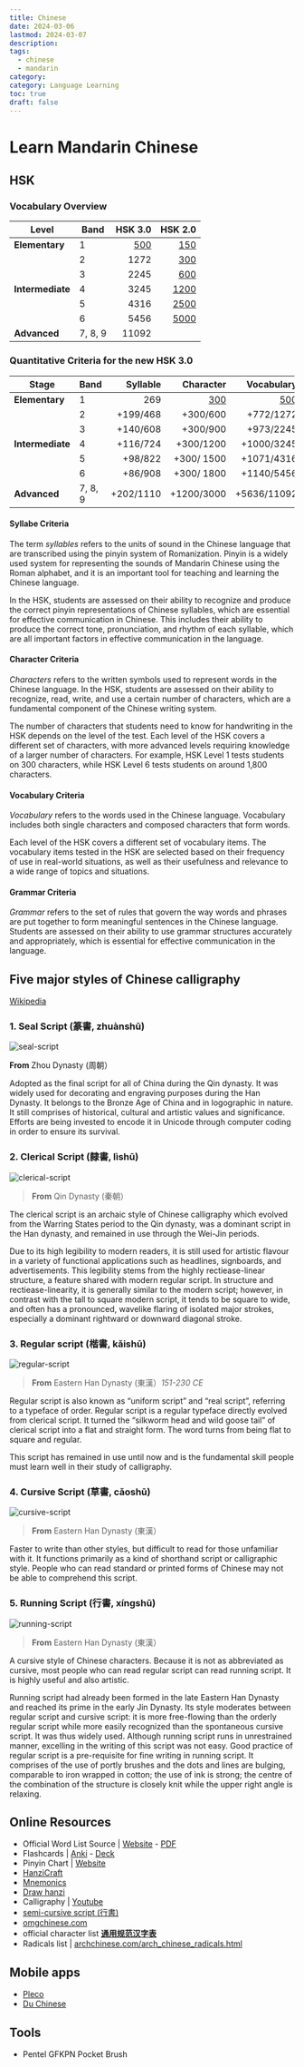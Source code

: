 ```yaml
---
title: Chinese
date: 2024-03-06
lastmod: 2024-03-07
description:
tags:
  - chinese
  - mandarin
category:
category: Language Learning
toc: true
draft: false
---
```


# Learn Mandarin Chinese

## HSK

### Vocabulary Overview

| Level            | Band    |                              HSK&nbsp;3.0 |                                            HSK&nbsp;2.0 |
| ---------------- | ------- | ----------------------------------------: | ------------------------------------------------------: |
| **Elementary**   | 1       | [500](chinese-hsk30-band-1-vocabulary.md) |  [150](https://mandarinbean.com/hsk-1-vocabulary-list/) |
|                  | 2       |                                      1272 |  [300](https://mandarinbean.com/hsk-2-vocabulary-list/) |
|                  | 3       |                                      2245 |  [600](https://mandarinbean.com/hsk-3-vocabulary-list/) |
| **Intermediate** | 4       |                                      3245 | [1200](https://mandarinbean.com/hsk-4-vocabulary-list/) |
|                  | 5       |                                      4316 | [2500](https://mandarinbean.com/hsk-5-vocabulary-list/) |
|                  | 6       |                                      5456 | [5000](https://mandarinbean.com/hsk-6-vocabulary-list/) |
| **Advanced**     | 7, 8, 9 |                                     11092 |                                                         |

### Quantitative Criteria for the new HSK 3.0

| Stage            | Band    |  Syllable |                                 Character |                                Vocabulary |  Grammar |
| ---------------- | ------- | --------: | ----------------------------------------: | ----------------------------------------: | -------: |
| **Elementary**   | 1       |       269 | [300](chinese-hsk30-band-1-characters.md) | [500](chinese-hsk30-band-1-vocabulary.md) |       48 |
|                  | 2       |  +199/468 |                                  +300/600 |                                 +772/1272 |  +81/129 |
|                  | 3       |  +140/608 |                                  +300/900 |                                 +973/2245 |  +81/210 |
| **Intermediate** | 4       |  +116/724 |                                 +300/1200 |                                +1000/3245 |  +76/286 |
|                  | 5       |   +98/822 |                                +300/ 1500 |                                +1071/4316 |  +71/357 |
|                  | 6       |   +86/908 |                                +300/ 1800 |                                +1140/5456 |  +67/424 |
| **Advanced**     | 7, 8, 9 | +202/1110 |                                +1200/3000 |                               +5636/11092 | +148/572 |

#### Syllabe Criteria

The term _syllables_ refers to the units of sound in the Chinese language that are transcribed using the pinyin system of Romanization. Pinyin is a widely used system for representing the sounds of Mandarin Chinese using the Roman alphabet, and it is an important tool for teaching and learning the Chinese language.

In the HSK, students are assessed on their ability to recognize and produce the correct pinyin representations of Chinese syllables, which are essential for effective communication in Chinese. This includes their ability to produce the correct tone, pronunciation, and rhythm of each syllable, which are all important factors in effective communication in the language.

#### Character Criteria

_Characters_ refers to the written symbols used to represent words in the Chinese language. In the HSK, students are assessed on their ability to recognize, read, write, and use a certain number of characters, which are a fundamental component of the Chinese writing system.

The number of characters that students need to know for handwriting in the HSK depends on the level of the test. Each level of the HSK covers a different set of characters, with more advanced levels requiring knowledge of a larger number of characters. For example, HSK Level 1 tests students on 300 characters, while HSK Level 6 tests students on around 1,800 characters.

#### Vocabulary Criteria

_Vocabulary_ refers to the words used in the Chinese language. Vocabulary includes both single characters and composed characters that form words.

Each level of the HSK covers a different set of vocabulary items. The vocabulary items tested in the HSK are selected based on their frequency of use in real-world situations, as well as their usefulness and relevance to a wide range of topics and situations.

#### Grammar Criteria

_Grammar_ refers to the set of rules that govern the way words and phrases are put together to form meaningful sentences in the Chinese language. Students are assessed on their ability to use grammar structures accurately and appropriately, which is essential for effective communication in the language.

## Five major styles of Chinese calligraphy

[Wikipedia](https://en.wikipedia.org/wiki/Chinese_script_styles)

### 1. Seal Script (篆書, zhuànshū)

![seal-script](/files/chinese/seal_script.svg)

**From** Zhou Dynasty (周朝）

Adopted as the final script for all of China during the Qin dynasty. It was widely used for decorating and engraving purposes during the Han Dynasty. It belongs to the Bronze Age of China and in logographic in nature. It still comprises of historical, cultural and artistic values and significance. Efforts are being invested to encode it in Unicode through computer coding in order to ensure its survival.

### 2. Clerical Script (隸書, lìshū)

![clerical-script](/files/chinese/clerical_script.svg)

> **From** Qin Dynasty (秦朝）

The clerical script is an archaic style of Chinese calligraphy which evolved from the Warring States period to the Qin dynasty, was a dominant script in the Han dynasty, and remained in use through the Wei-Jin periods.

Due to its high legibility to modern readers, it is still used for artistic flavour in a variety of functional applications such as headlines, signboards, and advertisements. This legibility stems from the highly rectiease-linear structure, a feature shared with modern regular script. In structure and rectiease-linearity, it is generally similar to the modern script; however, in contrast with the tall to square modern script, it tends to be square to wide, and often has a pronounced, wavelike flaring of isolated major strokes, especially a dominant rightward or downward diagonal stroke.

### 3. Regular script (楷書, kǎishū)

![regular-script](/files/chinese/regular_script.svg)

> **From** Eastern Han Dynasty (東漢）_151-230 CE_

Regular script is also known as “uniform script” and “real script”, referring to a typeface of order. Regular script is a regular typeface directly evolved from clerical script. It turned the “silkworm head and wild goose tail” of clerical script into a flat and straight form. The word turns from being flat to square and regular.

This script has remained in use until now and is the fundamental skill people must learn well in their study of calligraphy.

### 4. Cursive Script (草書, cǎoshū)

![cursive-script](/files/chinese/cursive_script.svg)

> **From** Eastern Han Dynasty (東漢）

Faster to write than other styles, but difficult to read for those unfamiliar with it. It functions primarily as a kind of shorthand script or calligraphic style. People who can read standard or printed forms of Chinese may not be able to comprehend this script.

### 5. Running Script (行書, xíngshū)

![running-script](/files/chinese/running_script.svg)

> **From** Eastern Han Dynasty (東漢）

A cursive style of Chinese characters. Because it is not as abbreviated as cursive, most people who can read regular script can read running script. It is highly useful and also artistic.

Running script had already been formed in the late Eastern Han Dynasty and reached its prime in the early Jin Dynasty. Its style moderates between regular script and cursive script: it is more free-flowing than the orderly regular script while more easily recognized than the spontaneous cursive script. It was thus widely used. Although running script runs in unrestrained manner, excelling in the writing of this script was not easy. Good practice of regular script is a pre-requisite for fine writing in running script. It comprises of the use of portly brushes and the dots and lines are bulging, comparable to iron wrapped in cotton; the use of ink is strong; the centre of the combination of the structure is closely knit while the upper right angle is relaxing.

## Online Resources

- Official Word List Source | [Website](http://www.moe.gov.cn/jyb_xwfb/gzdt_gzdt/s5987/202103/t20210329_523304.html) - [PDF](http://www.moe.gov.cn/jyb_xwfb/gzdt_gzdt/s5987/202103/W020210329527301787356.pdf)
- Flashcards | [Anki](https://apps.ankiweb.net/) - [Deck](https://ankiweb.net/shared/info/536858343)
- Pinyin Chart | [Website](https://yoyochinese.com/chinese-learning-tools/Mandarin-Chinese-pronunciation-lesson/pinyin-chart-table)
- [HanziCraft](https://hanzicraft.com)
- [Mnemonics](http://rtega.be/chmn/)
- [Draw hanzi](https://www.qhanzi.com/index.html)
- Calligraphy | [Youtube](https://www.youtube.com/@weilicalligraphie)
- [semi-cursive script (行書)](http://www.ryuurui.com/semi-cursive-script.html)
- [omgchinese.com](https://www.omgchinese.com/)
- official character list **[通用规范汉字表](http://www.moe.gov.cn/jyb_sjzl/ziliao/A19/201306/t20130601_186002.html)**
- Radicals list | [archchinese.com/arch_chinese_radicals.html](https://www.archchinese.com/arch_chinese_radicals.html)

## Mobile apps

- [Pleco](https://www.pleco.com)
- [Du Chinese](https://duchinese.net)

## Tools

- Pentel GFKPN Pocket Brush
